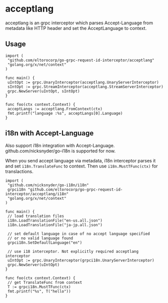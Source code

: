 # acceptlang

acceptlang is an grpc interceptor which parses Accept-Language from metadata like HTTP header and set the AcceptLanguage to context.

## Usage

```golang
import (
 "github.com/eltorocorp/go-grpc-request-id-interceptor/acceptlang"
 "golang.org/x/net/context"
)

func main() {
 uIntOpt := grpc.UnaryInterceptor(acceptlang.UnaryServerInterceptor)
 sIntOpt := grpc.StreamInterceptor(acceptlang.StreamServerInterceptor)
 grpc.NewServer(uIntOpt, sIntOpt)
}

func foo(ctx context.Context) {
 acceptLangs := acceptlang.FromContext(ctx)
 fmt.printf("language :%s", acceptLangs[0].Language)
}
```

## i18n with Accept-Language

Also support i18n integration with Accept-Language. github.com/nicksnyder/go-i18n is supported for now.

When you send accept language via metadata, i18n interceptor parses it and set `i18n.TranslateFunc` to context. Then use `i18n.MustTFunc(ctx)` for translactions.

```golang
import (
 "github.com/nicksnyder/go-i18n/i18n"
 grpci18n "github.com/eltorocorp/go-grpc-request-id-interceptor/acceptlang/i18n"
 "golang.org/x/net/context"
)

func main() {
 // load translation files
 i18n.LoadTranslationFile("en-us.all.json")
 i18n.LoadTranslationFile("ja-jp.all.json")

 // set default language in case of no accept language specified
 // or no valid language found
 grpci18n.SetDefaultLanguage("en")

 // use i18 interceptor. Not explicitly required acceptlang interceptor
 uIntOpt := grpc.UnaryInterceptor(grpci18n.UnaryServerInterceptor)
 grpc.NewServer(uIntOpt)
}

func foo(ctx context.Context) {
 // get TranslateFunc from context
 T := grpci18n.MustTFunc(ctx)
 fmt.printf("%s", T("hello"))
}
```
